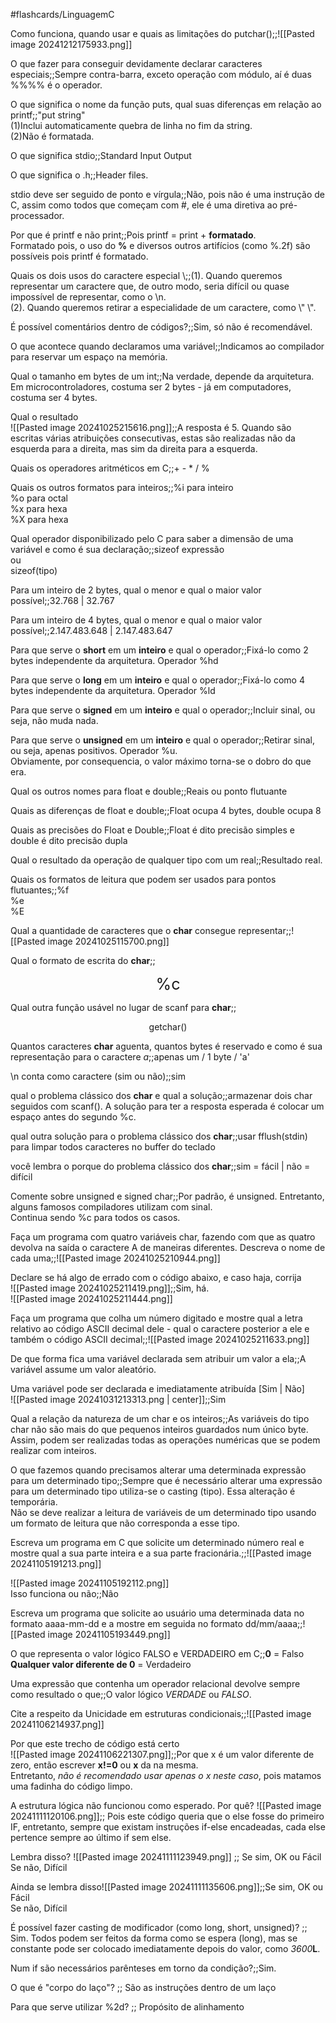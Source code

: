 #flashcards/LinguagemC

Como funciona, quando usar e quais as limitações do putchar();;![[Pasted image 20241212175933.png]]
<!--SR:!2024-12-20,4,321-->

O que fazer para conseguir devidamente declarar caracteres especiais;;Sempre contra-barra, exceto operação com módulo, aí é duas %%%%  é o operador.
<!--SR:!2024-12-19,8,295-->

O que significa o nome da função puts, qual suas diferenças em relação ao printf;;"put string"<br>(1)Inclui automaticamente quebra de linha no fim da string.<br>(2)Não é formatada.
<!--SR:!2025-01-18,60,310-->

O que significa stdio;;Standard Input Output
<!--SR:!2025-01-27,67,320-->

O que significa o .h;;Header files.
<!--SR:!2025-01-27,67,320-->

stdio deve ser seguido de ponto e vírgula;;Não, pois não é uma instrução de C, assim como todos que começam com #, ele é uma diretiva ao pré-processador.
<!--SR:!2025-01-08,48,300-->

Por que é printf e não print;;Pois printf = print + **formatado**.<br>Formatado pois, o uso do **%** e diversos outros artifícios (como %.2f) são possíveis pois printf é formatado.
<!--SR:!2025-01-18,60,310-->

Quais os dois usos do caractere especial \\;;(1). Quando queremos representar um caractere que, de outro modo, seria difícil ou quase impossível de representar, como o \\n.<br>(2). Quando queremos retirar a especialidade de um caractere, como \\" \\".
<!--SR:!2025-01-18,60,310-->

É possível comentários dentro de códigos?;;Sim, só não é recomendável.
<!--SR:!2025-01-18,60,310-->

O que acontece quando declaramos uma variável;;Indicamos ao compilador para reservar um espaço na memória.
<!--SR:!2024-12-22,41,290-->

Qual o tamanho em bytes de um int;;Na verdade, depende da arquitetura. Em microcontroladores, costuma ser 2 bytes - já em computadores, costuma ser 4 bytes.
<!--SR:!2025-01-18,60,310-->

Qual o resultado<br>![[Pasted image 20241025215616.png]];;A resposta é 5. Quando são escritas várias atribuições consecutivas, estas são realizadas não da esquerda para a direita, mas sim da direita para a esquerda.
<!--SR:!2025-01-18,60,310-->


Quais os operadores aritméticos em C;;\+  \-  \*  /  %
<!--SR:!2025-01-18,60,310-->

Quais os outros formatos para inteiros;;%i para inteiro<br>%o para octal<br>%x para hexa<br>%X para hexa
<!--SR:!2024-12-25,36,280-->

Qual operador disponibilizado pelo C para saber a dimensão de uma variável e como é sua declaração;;sizeof expressão<br>ou<br>sizeof(tipo)
<!--SR:!2025-01-18,60,310-->

Para um inteiro de 2 bytes, qual o menor e qual o maior valor possível;;32.768 | 32.767
<!--SR:!2025-02-12,63,270-->

Para um inteiro de 4 bytes, qual o menor e qual o maior valor possível;;2.147.483.648 | 2.147.483.647
<!--SR:!2025-01-02,21,270-->

Para que serve o **short** em um **inteiro** e qual o operador;;Fixá-lo como 2 bytes independente da arquitetura. Operador %hd
<!--SR:!2024-12-30,41,290-->

Para que serve o **long** em um **inteiro** e qual o operador;;Fixá-lo como 4 bytes independente da arquitetura. Operador %ld
<!--SR:!2024-12-26,35,270-->

Para que serve o **signed** em um **inteiro** e qual o operador;;Incluir sinal, ou seja, não muda nada.
<!--SR:!2025-01-18,60,310-->

Para que serve o **unsigned** em um **inteiro** e qual o operador;;Retirar sinal, ou seja, apenas positivos. Operador %u.<br>Obviamente, por consequencia, o valor máximo torna-se o dobro do que era.
<!--SR:!2025-01-22,41,290-->

Qual os outros nomes para float e double;;Reais ou ponto flutuante
<!--SR:!2024-12-22,41,290-->

Quais as diferenças de float e double;;Float ocupa 4 bytes, double ocupa 8
<!--SR:!2025-01-18,60,310-->

Quais as precisões do Float e Double;;Float é dito precisão simples e double é dito precisão dupla
<!--SR:!2025-03-26,105,310-->

Qual o resultado da operação de qualquer tipo com um real;;Resultado real.
<!--SR:!2025-01-18,60,310-->

Quais os formatos de leitura que podem ser usados para pontos flutuantes;;%f<br>%e<br>%E
<!--SR:!2024-12-20,3,200-->

Qual a quantidade de caracteres que o **char** consegue representar;;![[Pasted image 20241025115700.png]]
<!--SR:!2025-01-27,67,320-->
Qual o formato de escrita do **char**;;<center style="font-size:180%">%c</center>
<!--SR:!2025-01-18,60,310-->


Qual outra função usável no lugar de scanf para **char**;;<center>getchar()</center>
<!--SR:!2025-01-18,60,310-->

Quantos caracteres **char** aguenta, quantos bytes é reservado e como é sua representação para o caractere *a*;;apenas um / 1 byte / 'a'
<!--SR:!2025-01-18,60,310-->

\\n conta como caractere (sim ou não);;sim
<!--SR:!2025-01-18,60,310-->

qual o problema clássico dos **char** e qual a solução;;armazenar dois char seguidos com scanf(). A solução para ter a resposta esperada é colocar um espaço antes do segundo %c.
<!--SR:!2025-01-18,60,310-->

qual outra solução para o problema clássico dos **char**;;usar fflush(stdin) para limpar todos caracteres no buffer do teclado
<!--SR:!2024-12-22,41,290-->

você lembra o porque do problema clássico dos **char**;;sim = fácil | não = difícil
<!--SR:!2025-01-18,60,310-->

Comente sobre unsigned e signed char;;Por padrão, é unsigned. Entretanto, alguns famosos compiladores utilizam com sinal.<br>Continua sendo %c para todos os casos.
<!--SR:!2025-01-15,35,300-->

Faça um programa com quatro variáveis char, fazendo com que as quatro devolva na saída o caractere A de maneiras diferentes. Descreva o nome de cada uma;;![[Pasted image 20241025210944.png]]
<!--SR:!2024-12-27,11,190-->

Declare se há algo de errado com o código abaixo, e caso haja, corrija<br>![[Pasted image 20241025211419.png]];;Sim, há.<br>![[Pasted image 20241025211444.png]]
<!--SR:!2025-01-27,67,320-->

Faça um programa que colha um número digitado e mostre qual a letra relativo ao código ASCII decimal dele - qual o caractere posterior a ele e também o código ASCII decimal;;![[Pasted image 20241025211633.png]]
<!--SR:!2025-02-19,70,335-->

De que forma fica uma variável declarada sem atribuir um valor a ela;;A variável assume um valor aleatório.
<!--SR:!2025-02-20,70,330-->

Uma variável pode ser declarada e imediatamente atribuída \[Sim | Não]<br>![[Pasted image 20241031213313.png | center]];;Sim
<!--SR:!2025-02-20,70,330-->

Qual a relação da natureza de um char e os inteiros;;As variáveis do tipo char não são mais do que pequenos inteiros guardados num único byte.<br>Assim, podem ser realizadas todas as operações numéricas que se podem realizar com inteiros.
<!--SR:!2025-02-18,69,330-->

O que fazemos quando precisamos alterar uma determinada expressão para um determinado tipo;;Sempre que é necessário alterar uma expressão para um determinado tipo utiliza-se o casting (tipo). Essa alteração é temporária.<br>Não se deve realizar a leitura de variáveis de um determinado tipo usando um formato de leitura que não corresponda a esse tipo.
<!--SR:!2025-02-18,69,330-->

Escreva um programa em C que solicite um determinado número real e mostre qual a sua parte inteira e a sua parte fracionária.;;![[Pasted image 20241105191213.png]]
<!--SR:!2025-02-11,61,317-->

![[Pasted image 20241105192112.png]]<br>Isso funciona ou não;;Não
<!--SR:!2024-12-19,8,297-->

Escreva um programa que solicite ao usuário uma determinada data no formato aaaa-mm-dd e a mostre em seguida no formato dd/mm/aaaa;;![[Pasted image 20241105193449.png]]
<!--SR:!2025-02-20,70,337-->

O que representa o valor lógico FALSO e VERDADEIRO em C;;**0** = Falso<br>**Qualquer valor diferente de 0** = Verdadeiro
<!--SR:!2025-02-20,70,337-->

Uma expressão que contenha um operador relacional devolve sempre como resultado o que;;O valor lógico *VERDADE* ou *FALSO*.
<!--SR:!2025-02-19,70,337-->

Cite a respeito da Unicidade em estruturas condicionais;;![[Pasted image 20241106214937.png]]
<!--SR:!2025-02-20,70,337-->

Por que este trecho de código está certo<br>![[Pasted image 20241106221307.png]];;Por que x é um valor diferente de zero, então escrever **x!=0** ou **x** da na mesma.<br>Entretanto, *não é recomendado usar apenas o x neste caso*, pois matamos uma fadinha do código limpo.
<!--SR:!2025-01-29,49,317-->

A estrutura lógica não funcionou como esperado. Por quê? ![[Pasted image 20241111120106.png]];; Pois este código queria que o else fosse do primeiro IF, entretanto, sempre que existam instruções if-else encadeadas, cada else pertence sempre ao último if sem else.
<!--SR:!2024-12-20,4,267-->

Lembra disso? ![[Pasted image 20241111123949.png]] ;; Se sim, OK ou Fácil<br>Se não, Difícil
<!--SR:!2024-12-28,16,307-->

Ainda se lembra disso![[Pasted image 20241111135606.png]];;Se sim, OK ou Fácil<br>Se não, Difícil
<!--SR:!2024-12-23,11,287-->

É possível fazer casting de modificador (como long, short, unsigned)? ;;<br>Sim. Todos podem ser feitos da forma como se espera (long), mas se constante pode ser colocado imediatamente depois do valor, como *3600***L**.
<!--SR:!2024-12-21,10,287-->

Num if são necessários parênteses em torno da condição?;;Sim.
<!--SR:!2024-12-24,8,307-->

O que é "corpo do laço"? ;; São as instruções dentro de um laço
<!--SR:!2025-01-03,18,337-->

Para que serve utilizar %2d? ;; Propósito de alinhamento
<!--SR:!2025-01-03,18,337-->